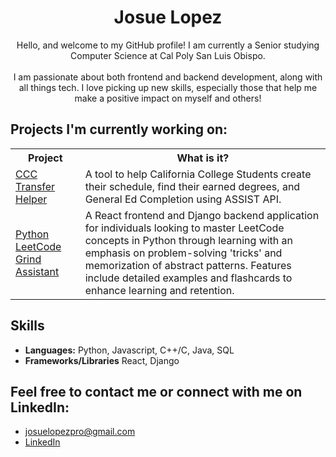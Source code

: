 <div align="center">
  <h1>Josue Lopez</h1>
</div>

<p align="center">
  Hello, and welcome to my GitHub profile! I am currently a Senior studying Computer Science at Cal Poly San Luis Obispo.
  <br><br>
   I am passionate about both frontend and backend development, along with all things tech. I love picking up new skills, especially those that help me make a positive impact on myself and others!
</p>

## Projects I'm currently working on:

<table>
  <tr>
    <th>Project</th>
    <th>What is it?</th>
  </tr>
  <tr>
    <td><a href="https://github.com/Castro19/ccc-transfer-helper">CCC Transfer Helper</a></td>
    <td>A tool to help California College Students create their schedule, find their earned degrees, and General Ed Completion using ASSIST API.</td>
  </tr>
  <tr>
    <td><a href="https://github.com/JLpro-cd/Python-Leetcode-Grind-Assistant">Python LeetCode Grind Assistant</a></td>
    <td>A React frontend and Django backend application for individuals looking to master LeetCode concepts in Python through learning with an emphasis on problem-solving 'tricks' and memorization of abstract patterns. Features include detailed examples and flashcards to enhance learning and retention.</td>
  </tr>
</table>

## Skills
- **Languages:** Python, Javascript, C++/C, Java, SQL
- **Frameworks/Libraries** React, Django

## Feel free to contact me or connect with me on LinkedIn:
- josuelopezpro@gmail.com
- [LinkedIn](https://www.linkedin.com/in/josuelopezpro/)
